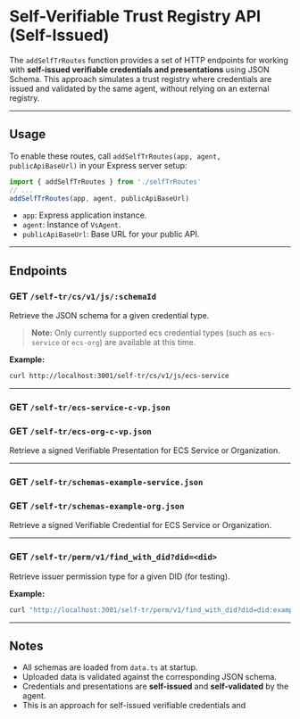 # Self-Verifiable Trust Registry API (Self-Issued)

The `addSelfTrRoutes` function provides a set of HTTP endpoints for working with **self-issued verifiable credentials and presentations** using JSON Schema. This approach simulates a trust registry where credentials are issued and validated by the same agent, without relying on an external registry.

---

## Usage

To enable these routes, call `addSelfTrRoutes(app, agent, publicApiBaseUrl)` in your Express server setup:

```typescript
import { addSelfTrRoutes } from './selfTrRoutes'
// ...
addSelfTrRoutes(app, agent, publicApiBaseUrl)
```

- `app`: Express application instance.
- `agent`: Instance of `VsAgent`.
- `publicApiBaseUrl`: Base URL for your public API.

---

## Endpoints

### GET `/self-tr/cs/v1/js/:schemaId`

Retrieve the JSON schema for a given credential type.
> **Note:** Only currently supported ecs credential types (such as `ecs-service` or `ecs-org`) are available at this time.

**Example:**
```bash
curl http://localhost:3001/self-tr/cs/v1/js/ecs-service
```

---

### GET `/self-tr/ecs-service-c-vp.json`  
### GET `/self-tr/ecs-org-c-vp.json`

Retrieve a signed Verifiable Presentation for ECS Service or Organization.

---

### GET `/self-tr/schemas-example-service.json`  
### GET `/self-tr/schemas-example-org.json`

Retrieve a signed Verifiable Credential for ECS Service or Organization.

---

### GET `/self-tr/perm/v1/find_with_did?did=<did>`

Retrieve issuer permission type for a given DID (for testing).

**Example:**
```bash
curl "http://localhost:3001/self-tr/perm/v1/find_with_did?did=did:example:123"
```

---

## Notes

- All schemas are loaded from `data.ts` at startup.
- Uploaded data is validated against the corresponding JSON schema.
- Credentials and presentations are **self-issued** and **self-validated** by the agent.
- This is an approach for self-issued verifiable credentials and